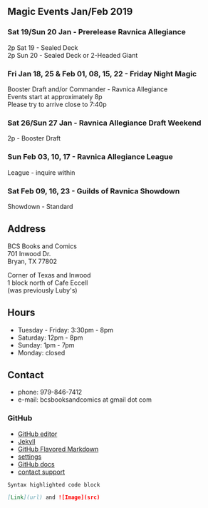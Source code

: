 ## Magic Events Jan/Feb 2019

### Sat 19/Sun 20 Jan - Prerelease Ravnica Allegiance
2p Sat 19 - Sealed Deck   
2p Sun 20 - Sealed Deck or 2-Headed Giant

### Fri Jan 18, 25 & Feb 01, 08, 15, 22 - Friday Night Magic   
Booster Draft and/or Commander - Ravnica Allegiance   
Events start at approximately 8p   
Please try to arrive close to 7:40p   

### Sat 26/Sun 27 Jan - Ravnica Allegiance Draft Weekend   
2p - Booster Draft   

### Sun Feb 03, 10, 17 - Ravnica Allegiance League   
League - inquire within   

### Sat Feb 09, 16, 23 - Guilds of Ravnica Showdown   
Showdown - Standard   

   
## Address
BCS Books and Comics  
701 Inwood Dr.  
Bryan, TX 77802  

Corner of Texas and Inwood  
1 block north of Cafe Eccell  
(was previously Luby's)

## Hours

* Tuesday - Friday: 3:30pm - 8pm   
* Saturday: 12pm - 8pm   
* Sunday: 1pm - 7pm   
* Monday: closed   

## Contact

* phone: 979-846-7412
* e-mail: bcsbooksandcomics at gmail dot com

### GitHub

* [GitHub editor](https://github.com/timesmith/timesmith.github.io/edit/master/index.md)
* [Jekyll](https://jekyllrb.com/)
* [GitHub Flavored Markdown](https://guides.github.com/features/mastering-markdown/)
* [settings](https://github.com/timesmith/timesmith.github.io/settings)
* [GitHub docs](https://help.github.com/categories/github-pages-basics/)
* [contact support](https://github.com/contact)

```markdown
Syntax highlighted code block

[Link](url) and ![Image](src)
```
